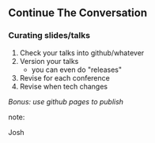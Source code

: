 ## Continue The Conversation

### Curating slides/talks

1. Check your talks into github/whatever
2. Version your talks
    * you can even do "releases"
3. Revise for each conference
4. Revise when tech changes

_Bonus: use github pages to publish_

note:

Josh
